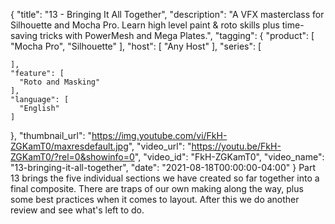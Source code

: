 {
  "title": "13 - Bringing It All Together",
  "description": "A VFX masterclass for Silhouette and Mocha Pro. Learn high level paint & roto skills plus time-saving tricks with PowerMesh and Mega Plates.",
  "tagging": {
    "product": [
      "Mocha Pro",
      "Silhouette"
    ],
    "host": [
      "Any Host"
    ],
    "series": [

    ],
    "feature": [
      "Roto and Masking"
    ],
    "language": [
      "English"
    ]
  },
  "thumbnail_url": "https://img.youtube.com/vi/FkH-ZGKamT0/maxresdefault.jpg",
  "video_url": "https://youtu.be/FkH-ZGKamT0/?rel=0&showinfo=0",
  "video_id": "FkH-ZGKamT0",
  "video_name": "13-bringing-it-all-together",
  "date": "2021-08-18T00:00:00-04:00"
}
Part 13 brings the five individual sections we have created so far together into a final composite. There are traps of our own making along the way, plus some best practices when it comes to layout. After this we do another review and see what's left to do.